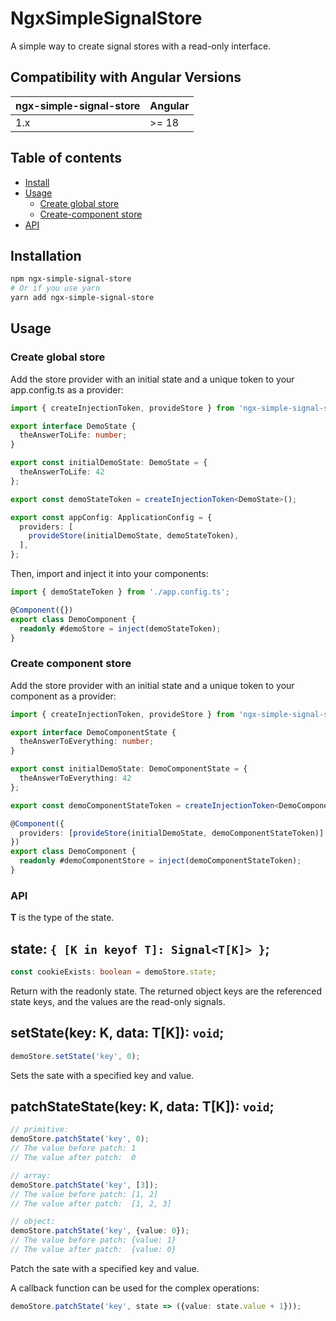 # NgxSimpleSignalStore

A simple way to create signal stores with a read-only interface.

## Compatibility with Angular Versions

<table>
  <thead>
    <tr>
      <th>ngx-simple-signal-store</th>
      <th>Angular</th>
    </tr>
  </thead>
  <tbody>
    <tr>
      <td>
        1.x
      </td>
      <td>
        >= 18
      </td>
    </tr>
  </tbody>
</table>

## Table of contents

- [Install](#install)
- [Usage](#usage)
  - [Create global store](#create-global-store)
  - [Create-component store](#create-component-store)
- [API](#api)

## Installation

```bash
npm ngx-simple-signal-store
# Or if you use yarn
yarn add ngx-simple-signal-store
```
## Usage

### Create global store

Add the store provider with an initial state and a unique token to your app.config.ts as a provider:
```ts
import { createInjectionToken, provideStore } from 'ngx-simple-signal-store';

export interface DemoState {
  theAnswerToLife: number;
}

export const initialDemoState: DemoState = {
  theAnswerToLife: 42
};

export const demoStateToken = createInjectionToken<DemoState>();

export const appConfig: ApplicationConfig = {
  providers: [
    provideStore(initialDemoState, demoStateToken),
  ],
};
```

Then, import and inject it into your components:
```ts
import { demoStateToken } from './app.config.ts';

@Component({})
export class DemoComponent {
  readonly #demoStore = inject(demoStateToken);
}
```

### Create component store

Add the store provider with an initial state and a unique token to your component as a provider:
```ts
import { createInjectionToken, provideStore } from 'ngx-simple-signal-store';

export interface DemoComponentState {
  theAnswerToEverything: number;
}

export const initialDemoState: DemoComponentState = {
  theAnswerToEverything: 42
};

export const demoComponentStateToken = createInjectionToken<DemoComponentState>();

@Component({
  providers: [provideStore(initialDemoState, demoComponentStateToken)]
})
export class DemoComponent {
  readonly #demoComponentStore = inject(demoComponentStateToken);
}
```

### API

**T** is the type of the state.

## state: `{ [K in keyof T]: Signal<T[K]> }`;

```typescript
const cookieExists: boolean = demoStore.state;
```

Return with the readonly state. The returned object keys are the referenced state keys, and the values are  the read-only signals.

## setState<K extends keyof T>(key: K, data: T[K]): `void`;

```typescript
demoStore.setState('key', 0);
```

Sets the sate with a specified key and value.

## patchStateState<K extends keyof T>(key: K, data: T[K]): `void`;

```typescript
// primitive:
demoStore.patchState('key', 0);
// The value before patch: 1
// The value after patch:  0

// array:
demoStore.patchState('key', [3]);
// The value before patch: [1, 2]
// The value after patch:  [1, 2, 3]

// object:
demoStore.patchState('key', {value: 0});
// The value before patch: {value: 1}
// The value after patch:  {value: 0}
```

Patch the sate with a specified key and value.

A callback function can be used for the complex operations:

```typescript
demoStore.patchState('key', state => ({value: state.value + 1}));
```
